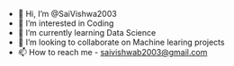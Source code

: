 - 👋 Hi, I’m @SaiVishwa2003
- 👀 I’m interested in Coding
- 🌱 I’m currently learning Data Science
- 💞️ I’m looking to collaborate on Machine learing projects
- 📫 How to reach me - saivishwab2003@gmail.com

<!---
SaiVishwa2003/SaiVishwa2003 is a ✨ special ✨ repository because its `README.md` (this file) appears on your GitHub profile.
You can click the Preview link to take a look at your changes.
--->
